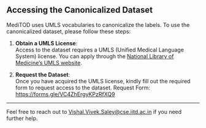 ## Accessing the Canonicalized Dataset
MediTOD uses UMLS vocabularies to canonicalize the labels. To use the canonicalized dataset, please follow these steps:

1. **Obtain a UMLS License**:  
   Access to the dataset requires a UMLS (Unified Medical Language System) license. You can apply through the [National Library of Medicine’s UMLS website](https://www.nlm.nih.gov/databases/umls.html).

2. **Request the Dataset**:  
   Once you have acquired the UMLS license, kindly fill out the required form to request access to the dataset.
   Request Form: https://forms.gle/VC4ZhErgyKPzRfXQ9

---

Feel free to reach out to Vishal.Vivek.Saley@cse.iitd.ac.in if you need further help.

